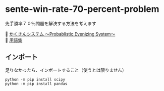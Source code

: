 # sente-win-rate-70-percent-problem

先手勝率７０％問題を解決する方法を考えます  

📖 [かくきんシステム ～Probablistic Evenizing System～](./docs/takahashi_satoshi_system.md)  
📖 [用語集](./docs/terms.md)  


## インポート

足りなかったら、インポートすること（使うとは限りません）  

```
python -m pip install scipy
python -m pip install pandas
```
